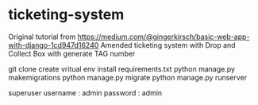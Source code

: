 # ticketing-system

Original tutorial from https://medium.com/@gingerkirsch/basic-web-app-with-django-1cd947d16240
Amended ticketing system with Drop and Collect Box with generate TAG number

git clone
create vritual env
install requirements.txt
python manage.py makemigrations
python manage.py migrate
python manage.py runserver

superuser username : admin password : admin
